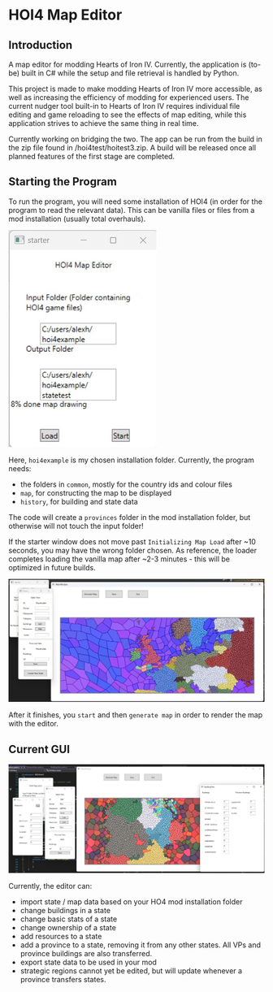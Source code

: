 # HOI4 Map Editor
## Introduction

A map editor for modding Hearts of Iron IV.
Currently, the application is (to-be) built in C# while the setup and file retrieval is handled by Python.

This project is made to make modding Hearts of Iron IV more accessible, as well as increasing the efficiency of modding for experienced users. The current nudger tool built-in to Hearts of Iron IV requires individual file editing and game reloading to see the effects of map editing, while this application strives to achieve the same thing in real time.

Currently working on bridging the two. The app can be run from the build in the zip file found in /hoi4test/hoitest3.zip.
A build will be released once all planned features of the first stage are completed.

## Starting the Program
To run the program, you will need some installation of HOI4 (in order for the program to read the relevant data). This can be vanilla files or files from a mod installation (usually total overhauls). 

![alt text](https://github.com/DeathByThermodynamics/HOI4-Map-Editor/blob/master/loadingcaption1.jpg)

Here, `hoi4example` is my chosen installation folder. Currently, the program needs:
- the folders in `common`, mostly for the country ids and colour files
- `map`, for constructing the map to be displayed
- `history`, for building and state data

The code will create a `provinces` folder in the mod installation folder, but otherwise will not touch the input folder!

If the starter window does not move past `Initializing Map Load` after ~10 seconds, you may have the wrong folder chosen. As reference, the loader completes loading the vanilla map after ~2-3 minutes - this will be optimized in future builds.

![alt text](https://github.com/DeathByThermodynamics/HOI4-Map-Editor/blob/master/preview2.jpg)

After it finishes, you `start` and then `generate map` in order to render the map with the editor.

## Current GUI
![alt text](https://github.com/DeathByThermodynamics/HOI4-Map-Editor/blob/master/hoi4editorpreview.png)

Currently, the editor can:
- import state / map data based on your HO4 mod installation folder
- change buildings in a state
- change basic stats of a state
- change ownership of a state
- add resources to a state
- add a province to a state, removing it from any other states. All VPs and province buildings are also transferred.
- export state data to be used in your mod
- strategic regions cannot yet be edited, but will update whenever a province transfers states.
